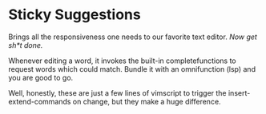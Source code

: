 # Sticky Suggestions

Brings all the responsiveness one needs to our favorite text editor.
*Now get sh\*t done.*

Whenever editing a word, it invokes the built-in completefunctions to 
request words which could match. Bundle it with an omnifunction (lsp) and you are good to go. 

Well, honestly, these are just a few lines of vimscript to trigger the
insert-extend-commands on change, but they make a huge difference. 


